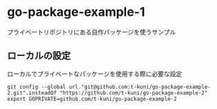 # go-package-example-1

プライベートリポジトリにある自作パッケージを使うサンプル

## ローカルの設定

ローカルでプライベートなパッケージを使用する際に必要な設定

```
git config --global url."git@github.com:t-kuni/go-package-example-2.git".insteadOf "https://github.com/t-kuni/go-package-example-2"
export GOPRIVATE=github.com/t-kuni/go-package-example-2
```

